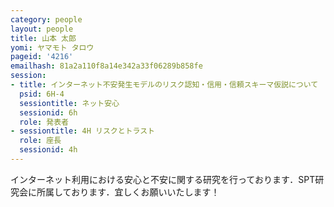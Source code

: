 ```yaml
---
category: people
layout: people
title: 山本 太郎
yomi: ヤマモト タロウ
pageid: '4216'
emailhash: 81a2a110f8a14e342a33f06289b858fe
session:
- title: インターネット不安発生モデルのリスク認知・信用・信頼スキーマ仮説について
  psid: 6H-4
  sessiontitle: ネット安心
  sessionid: 6h
  role: 発表者
- sessiontitle: 4H リスクとトラスト
  role: 座長
  sessionid: 4h
---
```

インターネット利用における安心と不安に関する研究を行っております．SPT研究会に所属しております．宜しくお願いいたします！